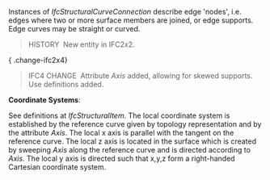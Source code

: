 ﻿Instances of _IfcStructuralCurveConnection_ describe edge 'nodes', i.e. edges where two or more surface members are joined, or edge supports. Edge curves may be straight or curved.

> HISTORY&nbsp; New entity in IFC2x2.

{ .change-ifc2x4}
> IFC4 CHANGE&nbsp; Attribute _Axis_ added, allowing for skewed supports. Use definitions added.

****Coordinate Systems****:

See definitions at _IfcStructuralItem_. The local coordinate system is established by the reference curve given by topology representation and by the attribute _Axis_. The local x axis is parallel with the tangent on the reference curve. The local z axis is located in the surface which is created by sweeping _Axis_ along the reference curve and is directed according to _Axis_. The local y axis is directed such that x,y,z form a right-handed Cartesian coordinate system.